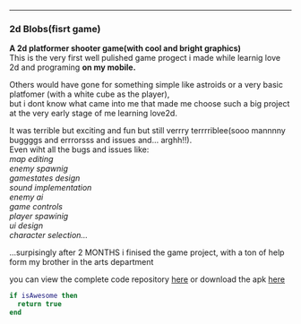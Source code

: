 ---

### 2d Blobs(fisrt game)

 
**A 2d platformer shooter game(with cool and bright graphics)**  
This is the very first well pulished game progect i made while learnig love 2d and programing __on my mobile.__  

Others would have gone for something simple like astroids or a very basic platfomer (with a white cube as the player),  
but i dont know what came into me that made me choose such a big project at the very early stage of me learning love2d.  

It was terrible but exciting and fun but still verrry terrrriblee(sooo mannnny buggggs and errrorsss and issues and... arghh!!).  
Even wiht all the bugs and issues like:  
    _map editing  
    enemy spawnig  
    gamestates design  
    sound implementation  
    enemy ai  
    game controls  
    player spawinig  
    ui design  
    character selection..._  

...surpisingly after 2 MONTHS i finised the game project, with a ton of help form my brother in the arts department  

you can view the complete code repository [here](../blob/master/LICENSE) or download the apk [here](../blob/master/LICENSE)  

```lua
if isAwesome then
  return true
end
```
